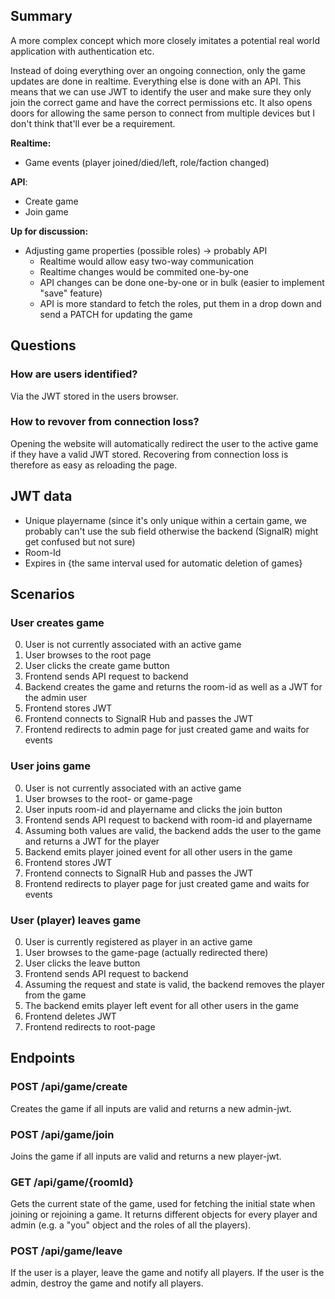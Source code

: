 ## Summary

A more complex concept which more closely imitates a potential real world application with authentication etc.

Instead of doing everything over an ongoing connection, only the game updates are done in realtime. Everything else is done with an API. This means that we can use JWT to identify the user and make sure they only join the correct game and have the correct permissions etc. It also opens doors for allowing the same person to connect from multiple devices but I don't think that'll ever be a requirement.

**Realtime:**

- Game events (player joined/died/left, role/faction changed)

**API**:

- Create game
- Join game

**Up for discussion:**

- Adjusting game properties (possible roles) -> probably API
  - Realtime would allow easy two-way communication
  - Realtime changes would be commited one-by-one
  - API changes can be done one-by-one or in bulk (easier to implement "save" feature)
  - API is more standard to fetch the roles, put them in a drop down and send a PATCH for updating the game

## Questions

### How are users identified?

Via the JWT stored in the users browser.

### How to revover from connection loss?

Opening the website will automatically redirect the user to the active game if they have a valid JWT stored. Recovering from connection loss is therefore as easy as reloading the page.

## JWT data

- Unique playername (since it's only unique within a certain game, we probably can't use the sub field otherwise the backend (SignalR) might get confused but not sure)
- Room-Id
- Expires in {the same interval used for automatic deletion of games}

## Scenarios

### User creates game

0. User is not currently associated with an active game
1. User browses to the root page
2. User clicks the create game button
3. Frontend sends API request to backend
4. Backend creates the game and returns the room-id as well as a JWT for the admin user
5. Frontend stores JWT
6. Frontend connects to SignalR Hub and passes the JWT
7. Frontend redirects to admin page for just created game and waits for events

### User joins game

0. User is not currently associated with an active game
1. User browses to the root- or game-page
2. User inputs room-id and playername and clicks the join button
3. Frontend sends API request to backend with room-id and playername
4. Assuming both values are valid, the backend adds the user to the game and returns a JWT for the player
5. Backend emits player joined event for all other users in the game
6. Frontend stores JWT
7. Frontend connects to SignalR Hub and passes the JWT
8. Frontend redirects to player page for just created game and waits for events

### User (player) leaves game

0. User is currently registered as player in an active game
1. User browses to the game-page (actually redirected there)
2. User clicks the leave button
3. Frontend sends API request to backend
4. Assuming the request and state is valid, the backend removes the player from the game
5. The backend emits player left event for all other users in the game
6. Frontend deletes JWT
7. Frontend redirects to root-page

## Endpoints

### POST /api/game/create

Creates the game if all inputs are valid and returns a new admin-jwt.



### POST /api/game/join

Joins the game if all inputs are valid and returns a new player-jwt.



### GET /api/game/{roomId}

Gets the current state of the game, used for fetching the initial state when joining or rejoining a game. It returns different objects for every player and admin (e.g. a "you" object and the roles of all the players).



### POST /api/game/leave

If the user is a player, leave the game and notify all players. If the user is the admin, destroy the game and notify all players.